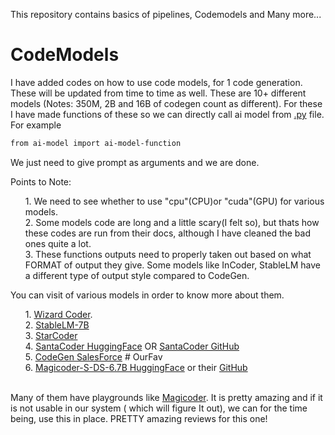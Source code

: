 This repository contains basics of pipelines, Codemodels and Many more...

# CodeModels
I have added codes on how to use code models, for 1 code generation. These will be updated from time to time as well.
These are 10+ different models (Notes: 350M, 2B and 16B of codegen count as different). For these I have made functions of these so we can directly call ai model from <a href="https://docs.python.org/3/">.py</a> file. For example
```bash
from ai-model import ai-model-function
```
We just need to give prompt as arguments and we are done. <br>

Points to Note:
<ol>
1. We need to see whether to use "cpu"(CPU)or "cuda"(GPU) for various models.<br>
2. Some models code are long and a little scary(I felt so), but thats how these codes are run from their docs, although I have cleaned the bad ones quite a lot.<br>
3. These functions outputs need to properly taken out based on what FORMAT of output they give. Some models like InCoder, StableLM have a different type of output style compared to CodeGen.<br>   
</ol>
You can visit of various models in order to know more about them. 
<ol>
1. <a href="https://github.com/nlpxucan/WizardLM/blob/main/WizardCoder/src/inference_wizardcoder.py"> Wizard Coder</a>.<br>
2. <a href="https://github.com/Stability-AI/StableLM"> StableLM-7B</a><br>
3. <a href="https://github.com/bigcode-project/starcoder"> StarCoder  </a><br>
4. <a href="https://huggingface.co/bigcode/santacoder"> SantaCoder HuggingFace</a> OR <a href="https://github.com/bigcode-project/Megatron-LM"> SantaCoder GitHub </a><br>
5. <a href="https://github.com/salesforce/CodeGen"> CodeGen SalesForce</a> # OurFav<br>
6. <a href="https://huggingface.co/ise-uiuc/Magicoder-S-DS-6.7B"> Magicoder-S-DS-6.7B HuggingFace</a> or their <a href=https://github.com/ise-uiuc/magicoder/> GitHub </a><br>
</ol><br>
Many of them have playgrounds like <a href="https://huggingface.co/spaces/ise-uiuc/Magicoder-S-DS-6.7B"> Magicoder</a>. It is pretty amazing and if it is not usable in our system ( which will figure It out), we can for the time being, use this in place. PRETTY amazing reviews for this one!<br>
